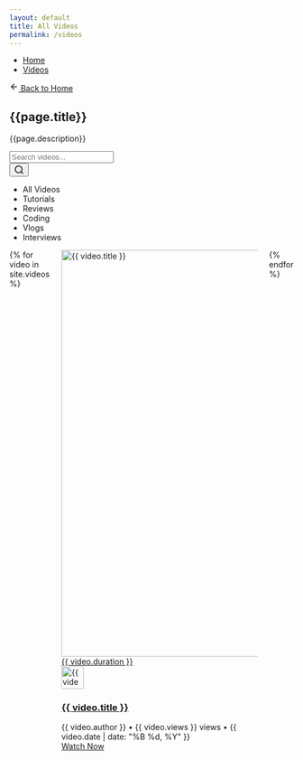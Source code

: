 ```yaml
---
layout: default
title: All Videos
permalink: /videos
---
```


<main class="im-video-page">
  <div class="container mt-4">
    <nav class="breadcrumb" aria-label="breadcrumbs">
      <ul>
        <li><a href="/">Home</a></li>
        <li><a href="/videos">Videos</a></li>
      </ul>
    </nav>
  </div>
  <section class="section">
    <div class="container">
      <a href="/" class="button is-light is-small mb-6">
        <svg xmlns="http://www.w3.org/2000/svg" width="16" height="16" viewBox="0 0 24 24" fill="none" stroke="currentColor" stroke-width="2" stroke-linecap="round" stroke-linejoin="round" class="lucide lucide-arrow-left mr-2">
          <path d="m12 19-7-7 7-7"></path>
          <path d="M19 12H5"></path>
        </svg>
        Back to Home
      </a>
      <div class="im-video-header mb-6">
        <h1 class="title is-1">{{page.title}}</h1>
        <p class="subtitle is-4">{{page.description}}</p>
      </div>
      <div class="im-video-search mb-5"><div class="field has-addons"><div class="control is-expanded"><input class="input" placeholder="Search videos..." type="text" value=""></div><div class="control"><button class="button is-primary"><svg xmlns="http://www.w3.org/2000/svg" width="18" height="18" viewBox="0 0 24 24" fill="none" stroke="currentColor" stroke-width="2" stroke-linecap="round" stroke-linejoin="round" class="lucide lucide-search"><circle cx="11" cy="11" r="8"></circle><path d="m21 21-4.3-4.3"></path></svg></button></div></div></div>
      <div class="im-video-categories mb-5"><div class="tabs"><ul><li class=""><a>All Videos</a></li><li class="is-active"><a>Tutorials</a></li><li class=""><a>Reviews</a></li><li class=""><a>Coding</a></li><li class=""><a>Vlogs</a></li><li class=""><a>Interviews</a></li></ul></div></div>
      <div class="columns is-multiline">
        {% for video in site.videos %}
        <div class="column is-4">
          <div class="im-video-card">
            <div class="im-video-thumbnail">
              <a href="{{ video.url }}">
                <img alt="{{ video.title }}" loading="lazy" width="1280" height="720" decoding="async" class="im-video-image" 
                     src="https://img.youtube.com/vi/{{ video.VideoId }}/hqdefault.jpg">
                <div class="im-video-duration">{{ video.duration }}</div>
                <div class="im-video-play-overlay">
                  <div class="im-video-play-button"><i class="fas fa-play"></i></div>
                </div>
              </a>
            </div>
            <div class="im-video-content">
              <div class="im-video-author">
                <img alt="{{ video.author }}" loading="lazy" width="40" height="40" decoding="async" class="im-video-author-image" src="{{ video.author_image | default: '/placeholder.svg?height=100&width=100' }}">
              </div>
              <div class="im-video-details">
                <a href="{{ video.url }}" class="im-video-title-link">
                  <h3 class="im-video-title">{{ video.title }}</h3>
                </a>
                <div class="im-video-meta">
                  <span class="im-video-author-name">{{ video.author }}</span>
                  <span class="im-video-dot">•</span>
                  <span class="im-video-views">{{ video.views }} views</span>
                  <span class="im-video-dot">•</span>
                  <span class="im-video-date">{{ video.date | date: "%B %d, %Y" }}</span>
                </div>
                <a href="{{ video.url }}" class="button is-primary is-small mt-2">Watch Now</a>
              </div>
            </div>
          </div>
        </div>
        {% endfor %}
      </div>
    </div>
  </section>
</main>
